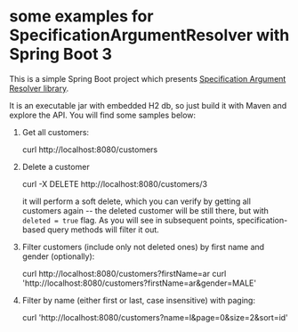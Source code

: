 some examples for SpecificationArgumentResolver with Spring Boot 3
===============================================

This is a simple Spring Boot project which presents [Specification Argument Resolver library](https://github.com/tkaczmarzyk/specification-arg-resolver).

It is an executable jar with embedded H2 db, so just build it with Maven and explore the API. You will find some samples below:

1. Get all customers:

   curl http://localhost:8080/customers

2. Delete a customer

   curl -X DELETE http://localhost:8080/customers/3

   it will perform a soft delete, which you can verify by getting all customers again -- the deleted customer will be still there, but with `deleted = true` flag. As you will see in subsequent points, specification-based query methods will filter it out.

3. Filter customers (include only not deleted ones) by first name and gender (optionally):

   curl http://localhost:8080/customers?firstName=ar
   curl 'http://localhost:8080/customers?firstName=ar&gender=MALE'

4. Filter by name (either first or last, case insensitive) with paging:

   curl 'http://localhost:8080/customers?name=l&page=0&size=2&sort=id'